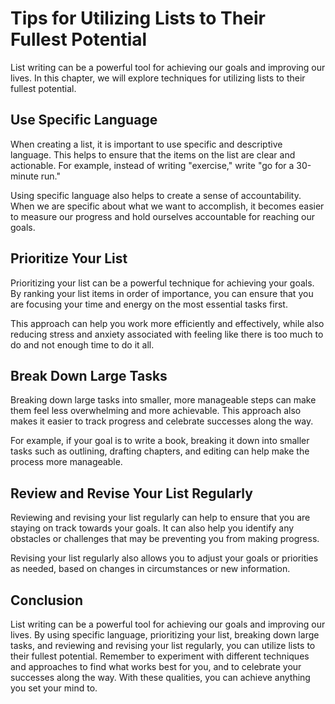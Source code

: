 # Tips for Utilizing Lists to Their Fullest Potential

List writing can be a powerful tool for achieving our goals and improving our lives. In this chapter, we will explore techniques for utilizing lists to their fullest potential.

Use Specific Language
---------------------

When creating a list, it is important to use specific and descriptive language. This helps to ensure that the items on the list are clear and actionable. For example, instead of writing "exercise," write "go for a 30-minute run."

Using specific language also helps to create a sense of accountability. When we are specific about what we want to accomplish, it becomes easier to measure our progress and hold ourselves accountable for reaching our goals.

Prioritize Your List
--------------------

Prioritizing your list can be a powerful technique for achieving your goals. By ranking your list items in order of importance, you can ensure that you are focusing your time and energy on the most essential tasks first.

This approach can help you work more efficiently and effectively, while also reducing stress and anxiety associated with feeling like there is too much to do and not enough time to do it all.

Break Down Large Tasks
----------------------

Breaking down large tasks into smaller, more manageable steps can make them feel less overwhelming and more achievable. This approach also makes it easier to track progress and celebrate successes along the way.

For example, if your goal is to write a book, breaking it down into smaller tasks such as outlining, drafting chapters, and editing can help make the process more manageable.

Review and Revise Your List Regularly
-------------------------------------

Reviewing and revising your list regularly can help to ensure that you are staying on track towards your goals. It can also help you identify any obstacles or challenges that may be preventing you from making progress.

Revising your list regularly also allows you to adjust your goals or priorities as needed, based on changes in circumstances or new information.

Conclusion
----------

List writing can be a powerful tool for achieving our goals and improving our lives. By using specific language, prioritizing your list, breaking down large tasks, and reviewing and revising your list regularly, you can utilize lists to their fullest potential. Remember to experiment with different techniques and approaches to find what works best for you, and to celebrate your successes along the way. With these qualities, you can achieve anything you set your mind to.
